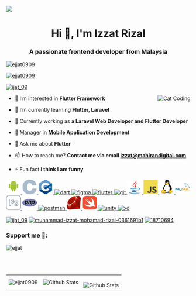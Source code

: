 <img src="https://user-images.githubusercontent.com/22107794/139580686-887df369-edb8-4bc8-b607-4fbf6d7e4866.gif">
<h1 align="center">Hi 👋, I'm Izzat Rizal</h1>
<h3 align="center">A passionate frontend developer from Malaysia</h3>

<p align="left"> <img src="https://komarev.com/ghpvc/?username=ejjat0909&label=Profile%20views&color=0e75b6&style=flat" alt="ejjat0909" /> </p>



<p align="left"> <a href="https://github.com/ryo-ma/github-profile-trophy"><img src="https://github-profile-trophy.vercel.app/?username=ejjat0909" alt="ejjat0909" /></a> </p>

<p align="left"> <a href="https://twitter.com/ijat_09" target="blank"><img src="https://img.shields.io/twitter/follow/ijat_09?logo=twitter&style=for-the-badge" alt="ijat_09" /></a> </p>

<img align="right" alt="Cat Coding" src="https://media.tenor.com/DimzPZMypFcAAAAM/laptop.gif">

- 👀 I’m interested in **Flutter Framework**

- 🌱 I’m currently learning **Flutter, Laravel**

- 🌱 Currently working as **a Laravel Web Developer and Flutter Developer**

- 💞️ Manager in **Mobile Application Development**

- 💬 Ask me about **Flutter**

- 📫 How to reach me? **Contact me via email izzat@mahirandigital.com**

- ⚡ Fun fact **I think I am funny**





<p align="left"> <a href="https://developer.android.com" target="_blank" rel="noreferrer"> <img src="https://raw.githubusercontent.com/devicons/devicon/master/icons/android/android-original-wordmark.svg" alt="android" width="40" height="40"/> </a> <a href="https://www.cprogramming.com/" target="_blank" rel="noreferrer"> <img src="https://raw.githubusercontent.com/devicons/devicon/master/icons/c/c-original.svg" alt="c" width="40" height="40"/> </a> <a href="https://www.w3schools.com/cpp/" target="_blank" rel="noreferrer"> <img src="https://raw.githubusercontent.com/devicons/devicon/master/icons/cplusplus/cplusplus-original.svg" alt="cplusplus" width="40" height="40"/> </a> <a href="https://dart.dev" target="_blank" rel="noreferrer"> <img src="https://www.vectorlogo.zone/logos/dartlang/dartlang-icon.svg" alt="dart" width="40" height="40"/> </a> <a href="https://www.figma.com/" target="_blank" rel="noreferrer"> <img src="https://www.vectorlogo.zone/logos/figma/figma-icon.svg" alt="figma" width="40" height="40"/> </a> <a href="https://flutter.dev" target="_blank" rel="noreferrer"> <img src="https://www.vectorlogo.zone/logos/flutterio/flutterio-icon.svg" alt="flutter" width="40" height="40"/> </a> <a href="https://git-scm.com/" target="_blank" rel="noreferrer"> <img src="https://www.vectorlogo.zone/logos/git-scm/git-scm-icon.svg" alt="git" width="40" height="40"/> </a> <a href="https://www.java.com" target="_blank" rel="noreferrer"> <img src="https://raw.githubusercontent.com/devicons/devicon/master/icons/java/java-original.svg" alt="java" width="40" height="40"/> </a> <a href="https://developer.mozilla.org/en-US/docs/Web/JavaScript" target="_blank" rel="noreferrer"> <img src="https://raw.githubusercontent.com/devicons/devicon/master/icons/javascript/javascript-original.svg" alt="javascript" width="40" height="40"/> </a> <a href="https://www.linux.org/" target="_blank" rel="noreferrer"> <img src="https://raw.githubusercontent.com/devicons/devicon/master/icons/linux/linux-original.svg" alt="linux" width="40" height="40"/> </a> <a href="https://www.mysql.com/" target="_blank" rel="noreferrer"> <img src="https://raw.githubusercontent.com/devicons/devicon/master/icons/mysql/mysql-original-wordmark.svg" alt="mysql" width="40" height="40"/> </a> <a href="https://www.photoshop.com/en" target="_blank" rel="noreferrer"> <img src="https://raw.githubusercontent.com/devicons/devicon/master/icons/photoshop/photoshop-line.svg" alt="photoshop" width="40" height="40"/> </a> <a href="https://www.php.net" target="_blank" rel="noreferrer"> <img src="https://raw.githubusercontent.com/devicons/devicon/master/icons/php/php-original.svg" alt="php" width="40" height="40"/> </a> <a href="https://postman.com" target="_blank" rel="noreferrer"> <img src="https://www.vectorlogo.zone/logos/getpostman/getpostman-icon.svg" alt="postman" width="40" height="40"/> </a> <a href="https://www.ruby-lang.org/en/" target="_blank" rel="noreferrer"> <img src="https://raw.githubusercontent.com/devicons/devicon/master/icons/ruby/ruby-original.svg" alt="ruby" width="40" height="40"/> </a> <a href="https://developer.apple.com/swift/" target="_blank" rel="noreferrer"> <img src="https://raw.githubusercontent.com/devicons/devicon/master/icons/swift/swift-original.svg" alt="swift" width="40" height="40"/> </a> <a href="https://unity.com/" target="_blank" rel="noreferrer"> <img src="https://www.vectorlogo.zone/logos/unity3d/unity3d-icon.svg" alt="unity" width="40" height="40"/> </a> <a href="https://www.adobe.com/products/xd.html" target="_blank" rel="noreferrer"> <img src="https://cdn.worldvectorlogo.com/logos/adobe-xd.svg" alt="xd" width="40" height="40"/> </a> </p>

<p align="left">
<a href="https://twitter.com/ijat_09" target="blank"><img align="center" src="https://raw.githubusercontent.com/rahuldkjain/github-profile-readme-generator/master/src/images/icons/Social/twitter.svg" alt="ijat_09" height="30" width="40" /></a>
<a href="https://linkedin.com/in/muhammad-izzat-mohamad-rizal-0361691b1" target="blank"><img align="center" src="https://raw.githubusercontent.com/rahuldkjain/github-profile-readme-generator/master/src/images/icons/Social/linked-in-alt.svg" alt="muhammad-izzat-mohamad-rizal-0361691b1" height="30" width="40" /></a>
<a href="https://stackoverflow.com/users/18710694" target="blank"><img align="center" src="https://raw.githubusercontent.com/rahuldkjain/github-profile-readme-generator/master/src/images/icons/Social/stack-overflow.svg" alt="18710694" height="30" width="40" /></a>
</p>

<h3 align="left">Support me 💞️:</h3>
<p><a href="https://www.buymeacoffee.com/ejjat"> <img align="left" src="https://cdn.buymeacoffee.com/buttons/v2/default-yellow.png" height="50" width="210" alt="ejjat" /></a></p><br><br>
<br>
  
<br>
<table>
  <tr>
    <td>
      <img
        align="left"
        src="https://github-readme-stats.vercel.app/api?username=ejjat0909&theme=highcontrast" alt="ejjat0909"
        alt="Github Stats"
      />
    </td>
    <td>
      <img
        align="left"
        src="https://github-readme-stats.vercel.app/api/top-langs/?username=ejjat0909&hide=html&layout=compact&theme=merko"
        alt="Github Stats"
      />
    </td>
    <td>
      <br />
      <img
        align="left"
        src="https://github-readme-streak-stats.herokuapp.com/?user=ejjat0909&theme=tokyonight"
        alt="Github Stats"
      />
    </td>
  </tr>
</table>
